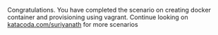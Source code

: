 Congratulations. You have completed the scenario on creating docker container and provisioning using vagrant. Continue looking on [katacoda.com/suriyanath](https://katacoda.com/suriyanath) for more scenarios
